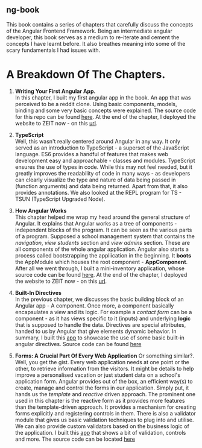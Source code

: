## ng-book

This book contains a series of chapters that carefully discuss the concepts of the Angular Frontend Framework. Being an intermediate angular developer, this book serves as a medium to re-iterate and cement the concepts I have learnt before. It also breathes meaning into some of the scary fundamentals I had issues with.

# A Breakdown Of The Chapters.

1. **Writing Your First Angular App.** <br>
    In this chapter, I built my first angular app in the book. An app that was perceived to be a reddit clone. Using basic components, models, binding and some very basic concepts were explained. The source code for this repo can be found <a href="https://github.com/OlaoreFouad/ng-book/tree/master/ng-reddit">here</a>. At the end of the chapter, I deployed the website to ZEIT now - on this <a href="https://ng-reddit.now.sh">url</a>.

2. **TypeScript**<br>
    Well, this wasn't really centered around Angular in any way. It only served as an introduction to TypeScript - a superset of the JavaScript language. ES6 provides a handful of features that makes web development easy and approachable - classes and modules. TypeScript ensures the use of types in code. While this may not feel needed, but it greatly improves the readability of code in many ways - as developers can clearly visualize the type and nature of data being passed in (function arguments) and data being returned. Apart from that, it also provides annotations. We also looked at the REPL program for TS - TSUN (TypeScript Upgraded Node).

3. **How Angular Works**<br>
    This chapter helped me wrap my head around the general structure of Angular. It explains that Angular works as a tree of components - independent blocks of the program. It can be seen as the various parts of a program. Supposed a school management system that contains the _navigation_, _view students_ section and _view admins_ section. These are all components of the whole angular application. Angular also starts a process called bootstrapping the appliication in the beginning. It **boots** the AppModule which houses the root component - **AppComponent**. After all we went through, I built a mini-inventory application, whose source code can be found <a href="https://github.com/OlaoreFouad/ng-book/tree/master/inventory-app">here</a>. At the end of the chapter, I deployed the website to ZEIT now - on this <a href="https://inventory-app-blond-two.now.sh/">url</a>.

4. **Built-In Directives** <br>
    In the previous chapter, we discusses the basic building block of an Angular app - A component. Once more, a component basically encapsulates a view and its logic. For example a _contact form_ can be a component - as it has views specific to it (inputs) and underlying **logic** that is supposed to handle the data. Directives are special attributes, handed to us by Angular that give elements dynamic behavior. In summary, I built this <a href="https://built-in-directives-three.now.sh/">app</a> to showcase the use of some basic built-in angular directives. Source code can be found <a href="https://github.com/OlaoreFouad/ng-book/tree/master/built-in-directives">here</a>

5. **Forms: A Crucial Part Of Every Web Application**
    Or something similar?. Well, you get the gist. Every web application needs at one point or the other, to retrieve information from the visitors. It might be details to help improve a personalised vacation or just student data on a school's application form. Angular provides out of the box, an efficient way(s) to create, manage and control the forms in our application. Simply put, it hands us the _template_ and _reactive_ driven approach. The prominent one used in this chapter is the reactive form as it provides more features than the template-driven approach. It provides a mechanism for creating forms explicitly and registering controls in them. There is also a validator module that gives us basic validation techniques to plug into and utilise. We can also provide custom validators based on the business logic of the application. I built this <a href="https://forms.olaorefouad.now.sh">app</a> that shows a bit of validation, controls and more. The source code can be located <a href="https://github.com/OlaoreFouad/ng-book/tree/master/forms">here</a>